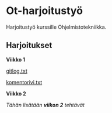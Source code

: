 # Ot-harjoitustyö
Harjoitustyö kurssille Ohjelmistotekniikka.


## Harjoitukset

**Viikko 1**

[gitlog.txt](/laskarit/viikko1/gitlog.txt)

[komentorivi.txt](/laskarit/viikko1/komentorivi.txt)

**Viikko 2**

*Tähän lisätään **viikon 2** tehtävät*
